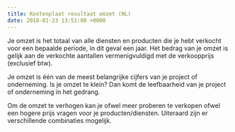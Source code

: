 ```yaml
---
title: Kostenplaat resultaat omzet (NL)
date: 2018-01-23 13:51:00 +0000
---
```

Je omzet is het totaal van alle diensten en producten die je hebt verkocht voor een bepaalde periode, in dit geval een jaar. Het bedrag van je omzet is gelijk aan de verkochte aantallen vermenigvuldigd met de verkoopprijs (exclusief btw).

Je omzet is één van de meest belangrijke cijfers van je project of onderneming. Is je omzet te klein? Dan komt de leefbaarheid van je project of onderneming in het gedrang.

Om de omzet te verhogen kan je ofwel meer proberen te verkopen ofwel een hogere prijs vragen voor je producten/diensten. Uiteraard zijn er verschillende combinaties mogelijk.